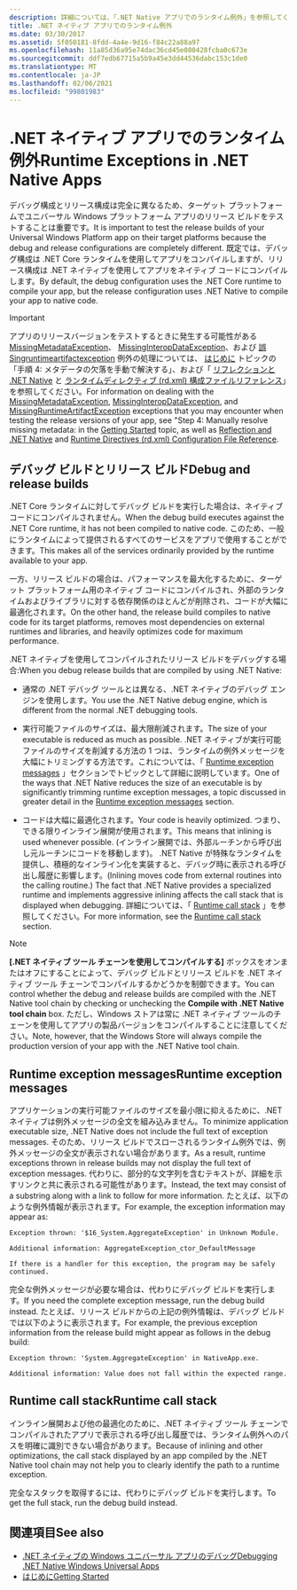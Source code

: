 ```yaml
---
description: 詳細については、「.NET Native アプリでのランタイム例外」を参照してください。
title: .NET ネイティブ アプリでのランタイム例外
ms.date: 03/30/2017
ms.assetid: 5f050181-8fdd-4a4e-9d16-f84c22a88a97
ms.openlocfilehash: 11a85d36a95e74dac36cd45e080428fcba0c673e
ms.sourcegitcommit: ddf7edb67715a5b9a45e3dd44536dabc153c1de0
ms.translationtype: MT
ms.contentlocale: ja-JP
ms.lasthandoff: 02/06/2021
ms.locfileid: "99801983"
---
```

# <a name="runtime-exceptions-in-net-native-apps"></a><span data-ttu-id="b7da6-103">.NET ネイティブ アプリでのランタイム例外</span><span class="sxs-lookup"><span data-stu-id="b7da6-103">Runtime Exceptions in .NET Native Apps</span></span>

<span data-ttu-id="b7da6-104">デバッグ構成とリリース構成は完全に異なるため、ターゲット プラットフォームでユニバーサル Windows プラットフォーム アプリのリリース ビルドをテストすることは重要です。</span><span class="sxs-lookup"><span data-stu-id="b7da6-104">It is important to test the release builds of your Universal Windows Platform app on their target platforms because the debug and release configurations are completely different.</span></span> <span data-ttu-id="b7da6-105">既定では、デバッグ構成は .NET Core ランタイムを使用してアプリをコンパイルしますが、リリース構成は .NET ネイティブを使用してアプリをネイティブ コードにコンパイルします。</span><span class="sxs-lookup"><span data-stu-id="b7da6-105">By default, the debug configuration uses the .NET Core runtime to compile your app, but the release configuration uses .NET Native to compile your app to native code.</span></span>  
  
> [!IMPORTANT]
> <span data-ttu-id="b7da6-106">アプリのリリースバージョンをテストするときに発生する可能性がある [MissingMetadataException](missingmetadataexception-class-net-native.md)、 [MissingInteropDataException](missinginteropdataexception-class-net-native.md)、および [誤 Singruntimeartifactexception](missingruntimeartifactexception-class-net-native.md) 例外の処理については、 [はじめに](getting-started-with-net-native.md) トピックの「手順 4: メタデータの欠落を手動で解決する」、および「 [リフレクションと .NET Native](reflection-and-net-native.md) と [ランタイムディレクティブ (rd.xml) 構成ファイルリファレンス](runtime-directives-rd-xml-configuration-file-reference.md)」を参照してください。</span><span class="sxs-lookup"><span data-stu-id="b7da6-106">For information on dealing with the [MissingMetadataException](missingmetadataexception-class-net-native.md), [MissingInteropDataException](missinginteropdataexception-class-net-native.md), and [MissingRuntimeArtifactException](missingruntimeartifactexception-class-net-native.md) exceptions that you may encounter when testing the release versions of your app, see "Step 4: Manually resolve missing metadata: in the [Getting Started](getting-started-with-net-native.md) topic, as well as [Reflection and .NET Native](reflection-and-net-native.md) and [Runtime Directives (rd.xml) Configuration File Reference](runtime-directives-rd-xml-configuration-file-reference.md).</span></span>  
  
## <a name="debug-and-release-builds"></a><span data-ttu-id="b7da6-107">デバッグ ビルドとリリース ビルド</span><span class="sxs-lookup"><span data-stu-id="b7da6-107">Debug and release builds</span></span>  

 <span data-ttu-id="b7da6-108">.NET Core ランタイムに対してデバッグ ビルドを実行した場合は、ネイティブ コードにコンパイルされません。</span><span class="sxs-lookup"><span data-stu-id="b7da6-108">When the debug build executes against the .NET Core runtime, it has not been compiled to native code.</span></span> <span data-ttu-id="b7da6-109">このため、一般にランタイムによって提供されるすべてのサービスをアプリで使用することができます。</span><span class="sxs-lookup"><span data-stu-id="b7da6-109">This makes all of the services ordinarily provided by the runtime available to your app.</span></span>  
  
 <span data-ttu-id="b7da6-110">一方、リリース ビルドの場合は、パフォーマンスを最大化するために、ターゲット プラットフォーム用のネイティブ コードにコンパイルされ、外部のランタイムおよびライブラリに対する依存関係のほとんどが削除され、コードが大幅に最適化されます。</span><span class="sxs-lookup"><span data-stu-id="b7da6-110">On the other hand, the release build compiles to native code for its target platforms, removes most dependencies on external runtimes and libraries, and heavily optimizes code for maximum performance.</span></span>  
  
 <span data-ttu-id="b7da6-111">.NET ネイティブを使用してコンパイルされたリリース ビルドをデバッグする場合:</span><span class="sxs-lookup"><span data-stu-id="b7da6-111">When you debug release builds that are compiled by using .NET Native:</span></span>  
  
- <span data-ttu-id="b7da6-112">通常の .NET デバッグ ツールとは異なる、.NET ネイティブのデバッグ エンジンを使用します。</span><span class="sxs-lookup"><span data-stu-id="b7da6-112">You use the .NET Native debug engine, which is different from the normal .NET debugging tools.</span></span>  
  
- <span data-ttu-id="b7da6-113">実行可能ファイルのサイズは、最大限削減されます。</span><span class="sxs-lookup"><span data-stu-id="b7da6-113">The size of your executable is reduced as much as possible.</span></span> <span data-ttu-id="b7da6-114">.NET ネイティブが実行可能ファイルのサイズを削減する方法の 1 つは、ランタイムの例外メッセージを大幅にトリミングする方法です。これについては、「 [Runtime exception messages](#Messages) 」セクションでトピックとして詳細に説明しています。</span><span class="sxs-lookup"><span data-stu-id="b7da6-114">One of the ways that .NET Native reduces the size of an executable is by significantly trimming runtime exception messages, a topic discussed in greater detail in the [Runtime exception messages](#Messages) section.</span></span>  
  
- <span data-ttu-id="b7da6-115">コードは大幅に最適化されます。</span><span class="sxs-lookup"><span data-stu-id="b7da6-115">Your code is heavily optimized.</span></span> <span data-ttu-id="b7da6-116">つまり、できる限りインライン展開が使用されます。</span><span class="sxs-lookup"><span data-stu-id="b7da6-116">This means that inlining is used whenever possible.</span></span> <span data-ttu-id="b7da6-117">(インライン展開では、外部ルーチンから呼び出し元ルーチンにコードを移動します)。  .NET Native が特殊なランタイムを提供し、積極的なインライン化を実装すると、デバッグ時に表示される呼び出し履歴に影響します。</span><span class="sxs-lookup"><span data-stu-id="b7da6-117">(Inlining moves code from external routines into the calling routine.)   The fact that .NET Native provides a specialized runtime and implements aggressive inlining  affects the call stack that is displayed when debugging.</span></span>  <span data-ttu-id="b7da6-118">詳細については、「 [Runtime call stack](#CallStack) 」を参照してください。</span><span class="sxs-lookup"><span data-stu-id="b7da6-118">For more information, see the [Runtime call stack](#CallStack) section.</span></span>  
  
> [!NOTE]
> <span data-ttu-id="b7da6-119">**[.NET ネイティブ ツール チェーンを使用してコンパイルする]** ボックスをオンまたはオフにすることによって、デバッグ ビルドとリリース ビルドを .NET ネイティブ ツール チェーンでコンパイルするかどうかを制御できます。</span><span class="sxs-lookup"><span data-stu-id="b7da6-119">You can control whether the debug and release builds are compiled with the .NET Native tool chain by checking or unchecking the **Compile with .NET Native tool chain** box.</span></span>   <span data-ttu-id="b7da6-120">ただし、Windows ストアは常に .NET ネイティブ ツールのチェーンを使用してアプリの製品バージョンをコンパイルすることに注意してください。</span><span class="sxs-lookup"><span data-stu-id="b7da6-120">Note, however, that the Windows Store will always compile the production version of your app with the .NET Native tool chain.</span></span>  
  
<a name="Messages"></a>

## <a name="runtime-exception-messages"></a><span data-ttu-id="b7da6-121">Runtime exception messages</span><span class="sxs-lookup"><span data-stu-id="b7da6-121">Runtime exception messages</span></span>  

 <span data-ttu-id="b7da6-122">アプリケーションの実行可能ファイルのサイズを最小限に抑えるために、.NET ネイティブは例外メッセージの全文を組み込みません。</span><span class="sxs-lookup"><span data-stu-id="b7da6-122">To minimize application executable size, .NET Native does not include the full text of exception messages.</span></span> <span data-ttu-id="b7da6-123">そのため、リリース ビルドでスローされるランタイム例外では、例外メッセージの全文が表示されない場合があります。</span><span class="sxs-lookup"><span data-stu-id="b7da6-123">As a result, runtime exceptions thrown in release builds may not display the full text of exception messages.</span></span> <span data-ttu-id="b7da6-124">代わりに、部分的な文字列を含むテキストが、詳細を示すリンクと共に表示される可能性があります。</span><span class="sxs-lookup"><span data-stu-id="b7da6-124">Instead, the text may consist of a substring along with a link to follow for more information.</span></span> <span data-ttu-id="b7da6-125">たとえば、以下のような例外情報が表示されます。</span><span class="sxs-lookup"><span data-stu-id="b7da6-125">For example, the exception information may appear as:</span></span>  
  
```output
Exception thrown: '$16_System.AggregateException' in Unknown Module.  
  
Additional information: AggregateException_ctor_DefaultMessage  
  
If there is a handler for this exception, the program may be safely continued.  
```  
  
 <span data-ttu-id="b7da6-126">完全な例外メッセージが必要な場合は、代わりにデバッグ ビルドを実行します。</span><span class="sxs-lookup"><span data-stu-id="b7da6-126">If you need the complete exception message,  run the debug build instead.</span></span> <span data-ttu-id="b7da6-127">たとえば、リリース ビルドからの上記の例外情報は、デバッグ ビルドでは以下のように表示されます。</span><span class="sxs-lookup"><span data-stu-id="b7da6-127">For example, the previous exception information  from the release build might appear as follows in the debug build:</span></span>  
  
```output
Exception thrown: 'System.AggregateException' in NativeApp.exe.  
  
Additional information: Value does not fall within the expected range.  
```  
  
<a name="CallStack"></a>

## <a name="runtime-call-stack"></a><span data-ttu-id="b7da6-128">Runtime call stack</span><span class="sxs-lookup"><span data-stu-id="b7da6-128">Runtime call stack</span></span>  

 <span data-ttu-id="b7da6-129">インライン展開および他の最適化のために、.NET ネイティブ ツール チェーンでコンパイルされたアプリで表示される呼び出し履歴では、ランタイム例外へのパスを明確に識別できない場合があります。</span><span class="sxs-lookup"><span data-stu-id="b7da6-129">Because of inlining and other optimizations, the call stack displayed by an app compiled by the .NET Native tool chain may not help you to  clearly identify the path to a runtime exception.</span></span>  
  
 <span data-ttu-id="b7da6-130">完全なスタックを取得するには、代わりにデバッグ ビルドを実行します。</span><span class="sxs-lookup"><span data-stu-id="b7da6-130">To get the full stack, run the debug build instead.</span></span>  
  
## <a name="see-also"></a><span data-ttu-id="b7da6-131">関連項目</span><span class="sxs-lookup"><span data-stu-id="b7da6-131">See also</span></span>

- [<span data-ttu-id="b7da6-132">.NET ネイティブの Windows ユニバーサル アプリのデバッグ</span><span class="sxs-lookup"><span data-stu-id="b7da6-132">Debugging .NET Native Windows Universal Apps</span></span>](https://devblogs.microsoft.com/devops/debugging-net-native-windows-universal-apps/)
- [<span data-ttu-id="b7da6-133">はじめに</span><span class="sxs-lookup"><span data-stu-id="b7da6-133">Getting Started</span></span>](getting-started-with-net-native.md)
